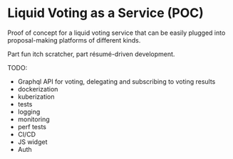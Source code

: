 # Liquid Voting as a Service (POC)

Proof of concept for a liquid voting service that can be easily plugged into proposal-making platforms of different kinds.

Part fun itch scratcher, part résumé-driven development.

TODO:

* Graphql API for voting, delegating and subscribing to voting results
* dockerization
* kuberization
* tests
* logging
* monitoring
* perf tests
* CI/CD
* JS widget
* Auth
